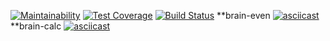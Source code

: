 [![Maintainability](https://api.codeclimate.com/v1/badges/81a1ce5182c174320e2e/maintainability)](https://codeclimate.com/github/akapin/frontend-project-lvl1/maintainability)
[![Test Coverage](https://api.codeclimate.com/v1/badges/81a1ce5182c174320e2e/test_coverage)](https://codeclimate.com/github/akapin/frontend-project-lvl1/test_coverage)
[![Build Status](https://travis-ci.com/akapin/frontend-project-lvl1.svg?branch=master)](https://travis-ci.com/akapin/frontend-project-lvl1)
**brain-even
[![asciicast](https://asciinema.org/a/uFkuYsAbOgN2HzuKuyJ8ehxG5.svg)](https://asciinema.org/a/uFkuYsAbOgN2HzuKuyJ8ehxG5)
**brain-calc
[![asciicast](https://asciinema.org/a/jFFH34pamENdplr0ouVJeRHdf.svg)](https://asciinema.org/a/jFFH34pamENdplr0ouVJeRHdf)
